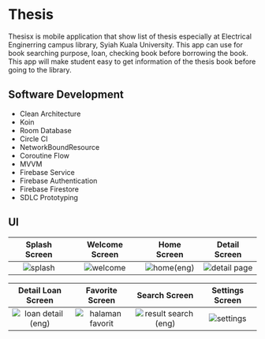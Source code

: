 # Thesis
Thesisx is mobile application that show list of thesis especially at Electrical Enginerring campus library, Syiah Kuala University. This app can use for book searching purpose, loan, checking book before borrowing the book. This app will make student easy to get information of the thesis book before going to the library. 

## Software Development

- Clean Architecture
- Koin
- Room Database
- Circle CI
- NetworkBoundResource
- Coroutine Flow
- MVVM
- Firebase Service
- Firebase Authentication
- Firebase Firestore
- SDLC Prototyping

## UI

Splash Screen             |  Welcome Screen           | Home Screen             | Detail Screen          |          
:-------------------------:|:-------------------------:|:-------------------------:|:-------------------------:
![splash](https://user-images.githubusercontent.com/85094525/230773268-23472ffd-81b1-4fe7-89da-eea1f100c28c.jpg) |![welcome](https://user-images.githubusercontent.com/85094525/230773280-c6223eb0-0f96-4918-a9d9-ddf5d8d68a53.jpg) | ![home(eng)](https://user-images.githubusercontent.com/85094525/230773309-6df09227-e2c0-4ef5-8233-21d0476612db.jpg) | ![detail page](https://user-images.githubusercontent.com/85094525/230773527-50d0f3d0-aaec-4408-9345-4f688f4ae802.jpg) 


Detail Loan Screen            |  Favorite Screen           | Search Screen             | Settings Screen                     
:-------------------------:|:-------------------------:|:-------------------------:|:-------------------------:
![loan detail (eng)](https://user-images.githubusercontent.com/85094525/230773563-c48d8860-a62e-4e4f-9810-eaa0f5842267.jpg) | ![halaman favorit](https://user-images.githubusercontent.com/85094525/230773700-6fdbfb03-4491-46cb-89bb-edc3841396d2.jpg) | ![result search (eng)](https://user-images.githubusercontent.com/85094525/230773705-175fe002-fb5e-472b-a344-a2558e8ada89.jpg) | ![settings](https://user-images.githubusercontent.com/85094525/230773712-f5ae119e-f063-48fa-9a6a-73547d781b66.jpg)




 
